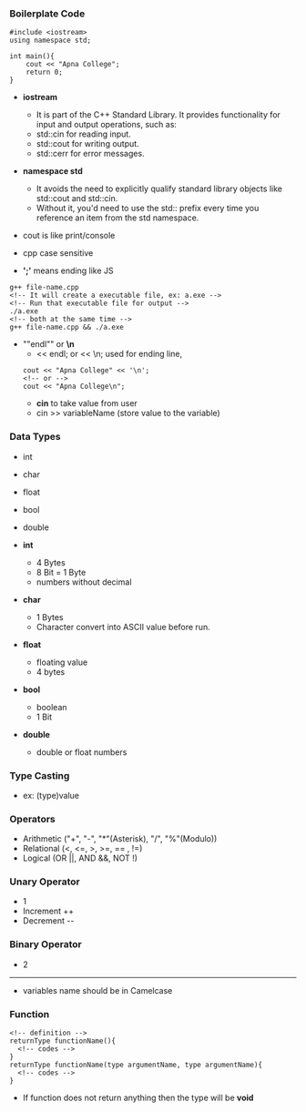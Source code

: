 ### Boilerplate Code

```
#include <iostream>
using namespace std;

int main(){
    cout << "Apna College";
    return 0;
}
```

- **iostream**
  - It is part of the C++ Standard Library. It provides functionality for input and output operations, such as:
  - std::cin for reading input.
  - std::cout for writing output.
  - std::cerr for error messages.
- **namespace std**

  - It avoids the need to explicitly qualify standard library objects like std::cout and std::cin.
  - Without it, you'd need to use the std:: prefix every time you reference an item from the std namespace.

- cout is like print/console
- cpp case sensitive
- **';'** means ending like JS

```
g++ file-name.cpp
<!-- It will create a executable file, ex: a.exe -->
<!-- Run that executable file for output -->
./a.exe
<!-- both at the same time -->
g++ file-name.cpp && ./a.exe
```

- ""endl"" or **\n**
  - << endl; or << \n; used for ending line,
  ```
  cout << "Apna College" << '\n';
  <!-- or -->
  cout << "Apna College\n";
  ```
  - **cin** to take value from user
  - cin >> variableName (store value to the variable)

### Data Types

- int
- char
- float
- bool
- double

- **int**
  - 4 Bytes
  - 8 Bit = 1 Byte
  - numbers without decimal
- **char**
  - 1 Bytes
  - Character convert into ASCII value before run.
- **float**
  - floating value
  - 4 bytes
- **bool**
  - boolean
  - 1 Bit
- **double**
  - double or float numbers

### Type Casting

- ex: (type)value

### Operators

- Arithmetic ("+", "-", "\*"(Asterisk), "/", "%"(Modulo))
- Relational (<, <=, >, >=, == , !=)
- Logical (OR ||, AND &&, NOT !)

### Unary Operator

- 1
- Increment ++
- Decrement --

### Binary Operator

- 2

---

- variables name should be in Camelcase

### Function

```
<!-- definition -->
returnType functionName(){
  <!-- codes -->
}
returnType functionName(type argumentName, type argumentName){
  <!-- codes -->
}
```

- If function does not return anything then the type will be **void**
